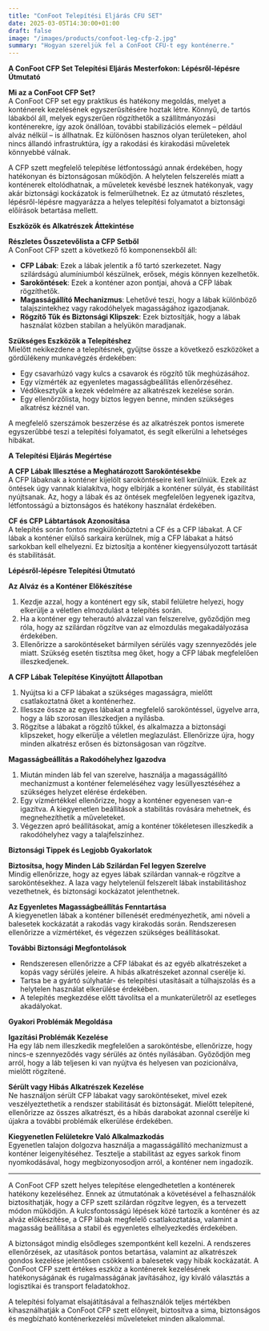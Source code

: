 ```yaml
---
title: "ConFoot Telepítési Eljárás CFU SET"
date: 2025-03-05T14:30:00+01:00
draft: false
image: "/images/products/confoot-leg-cfp-2.jpg"
summary: "Hogyan szereljük fel a ConFoot CFU-t egy konténerre."
---
```


**A ConFoot CFP Set Telepítési Eljárás Mesterfokon: Lépésről-lépésre Útmutató**

**Mi az a ConFoot CFP Set?**  
A ConFoot CFP set egy praktikus és hatékony megoldás, melyet a konténerek kezelésének egyszerűsítésére hoztak létre. Könnyű, de tartós lábakból áll, melyek egyszerűen rögzíthetők a szállítmányozási konténerekre, így azok önállóan, további stabilizációs elemek – például alváz nélkül – is állhatnak. Ez különösen hasznos olyan területeken, ahol nincs állandó infrastruktúra, így a rakodási és kirakodási műveletek könnyebbé válnak.

A CFP szett megfelelő telepítése létfontosságú annak érdekében, hogy hatékonyan és biztonságosan működjön. A helytelen felszerelés miatt a konténerek eltolódhatnak, a műveletek kevésbé lesznek hatékonyak, vagy akár biztonsági kockázatok is felmerülhetnek. Ez az útmutató részletes, lépésről-lépésre magyarázza a helyes telepítési folyamatot a biztonsági előírások betartása mellett.

**Eszközök és Alkatrészek Áttekintése**

**Részletes Összetevőlista a CFP Setből**  
A ConFoot CFP szett a következő fő komponensekből áll:  
- **CFP Lábak**: Ezek a lábak jelentik a fő tartó szerkezetet. Nagy szilárdságú alumíniumból készülnek, erősek, mégis könnyen kezelhetők.  
- **Saroköntések**: Ezek a konténer azon pontjai, ahová a CFP lábak rögzíthetők.  
- **Magasságállító Mechanizmus**: Lehetővé teszi, hogy a lábak különböző talajszintekhez vagy rakodóhelyek magasságához igazodjanak.  
- **Rögzítő Tűk és Biztonsági Klipszek**: Ezek biztosítják, hogy a lábak használat közben stabilan a helyükön maradjanak.

**Szükséges Eszközök a Telepítéshez**  
Mielőtt nekikezdene a telepítésnek, gyűjtse össze a következő eszközöket a gördülékeny munkavégzés érdekében:  
- Egy csavarhúzó vagy kulcs a csavarok és rögzítő tűk meghúzásához.  
- Egy vízmérték az egyenletes magasságbeállítás ellenőrzéséhez.  
- Védőkesztyűk a kezek védelmére az alkatrészek kezelése során.  
- Egy ellenőrzőlista, hogy biztos legyen benne, minden szükséges alkatrész kéznél van.

A megfelelő szerszámok beszerzése és az alkatrészek pontos ismerete egyszerűbbé teszi a telepítési folyamatot, és segít elkerülni a lehetséges hibákat.

**A Telepítési Eljárás Megértése**

**A CFP Lábak Illesztése a Meghatározott Saroköntésekbe**  
A CFP lábaknak a konténer kijelölt saroköntéseire kell kerülniük. Ezek az öntések úgy vannak kialakítva, hogy elbírják a konténer súlyát, és stabilitást nyújtsanak. Az, hogy a lábak és az öntések megfelelően legyenek igazítva, létfontosságú a biztonságos és hatékony használat érdekében.

**CF és CFP Lábtartások Azonosítása**  
A telepítés során fontos megkülönböztetni a CF és a CFP lábakat. A CF lábak a konténer elülső sarkaira kerülnek, míg a CFP lábakat a hátsó sarkokban kell elhelyezni. Ez biztosítja a konténer kiegyensúlyozott tartását és stabilitását.

**Lépésről-lépésre Telepítési Útmutató**

**Az Alváz és a Konténer Előkészítése**  
1. Kezdje azzal, hogy a konténert egy sík, stabil felületre helyezi, hogy elkerülje a véletlen elmozdulást a telepítés során.  
2. Ha a konténer egy teherautó alvázzal van felszerelve, győződjön meg róla, hogy az szilárdan rögzítve van az elmozdulás megakadályozása érdekében.  
3. Ellenőrizze a saroköntéseket bármilyen sérülés vagy szennyeződés jele miatt. Szükség esetén tisztítsa meg őket, hogy a CFP lábak megfelelően illeszkedjenek.

**A CFP Lábak Telepítése Kinyújtott Állapotban**  
1. Nyújtsa ki a CFP lábakat a szükséges magasságra, mielőtt csatlakoztatná őket a konténerhez.  
2. Illessze össze az egyes lábakat a megfelelő saroköntéssel, ügyelve arra, hogy a láb szorosan illeszkedjen a nyílásba.  
3. Rögzítse a lábakat a rögzítő tűkkel, és alkalmazza a biztonsági klipszeket, hogy elkerülje a véletlen meglazulást. Ellenőrizze újra, hogy minden alkatrész erősen és biztonságosan van rögzítve.

**Magasságbeállítás a Rakodóhelyhez Igazodva**  
1. Miután minden láb fel van szerelve, használja a magasságállító mechanizmust a konténer felemeléséhez vagy lesüllyesztéséhez a szükséges helyzet elérése érdekében.  
2. Egy vízmértékkel ellenőrizze, hogy a konténer egyenesen van-e igazítva. A kiegyenetlen beállítások a stabilitás rovására mehetnek, és megnehezíthetik a műveleteket.  
3. Végezzen apró beállításokat, amíg a konténer tökéletesen illeszkedik a rakodóhelyhez vagy a talajfelszínhez.

**Biztonsági Tippek és Legjobb Gyakorlatok**

**Biztosítsa, hogy Minden Láb Szilárdan Fel legyen Szerelve**  
Mindig ellenőrizze, hogy az egyes lábak szilárdan vannak-e rögzítve a saroköntésekhez. A laza vagy helytelenül felszerelt lábak instabilitáshoz vezethetnek, és biztonsági kockázatot jelenthetnek.

**Az Egyenletes Magasságbeállítás Fenntartása**  
A kiegyenetlen lábak a konténer billenését eredményezhetik, ami növeli a balesetek kockázatát a rakodás vagy kirakodás során. Rendszeresen ellenőrizze a vízmértéket, és végezzen szükséges beállításokat.

**További Biztonsági Megfontolások**  
- Rendszeresen ellenőrizze a CFP lábakat és az egyéb alkatrészeket a kopás vagy sérülés jeleire. A hibás alkatrészeket azonnal cserélje ki.  
- Tartsa be a gyártó súlyhatár- és telepítési utasításait a túlhajszolás és a helytelen használat elkerülése érdekében.  
- A telepítés megkezdése előtt távolítsa el a munkaterületről az esetleges akadályokat.

**Gyakori Problémák Megoldása**

**Igazítási Problémák Kezelése**  
Ha egy láb nem illeszkedik megfelelően a saroköntésbe, ellenőrizze, hogy nincs-e szennyeződés vagy sérülés az öntés nyílásában. Győződjön meg arról, hogy a láb teljesen ki van nyújtva és helyesen van pozicionálva, mielőtt rögzítené.

**Sérült vagy Hibás Alkatrészek Kezelése**  
Ne használjon sérült CFP lábakat vagy saroköntéseket, mivel ezek veszélyeztethetik a rendszer stabilitását és biztonságát. Mielőtt telepítené, ellenőrizze az összes alkatrészt, és a hibás darabokat azonnal cserélje ki újakra a további problémák elkerülése érdekében.

**Kiegyenetlen Felületekre Való Alkalmazkodás**  
Egyenetlen talajon dolgozva használja a magasságállító mechanizmust a konténer leigenyítéséhez. Tesztelje a stabilitást az egyes sarkok finom nyomkodásával, hogy megbizonyosodjon arról, a konténer nem ingadozik.

---

A ConFoot CFP szett helyes telepítése elengedhetetlen a konténerek hatékony kezeléséhez. Ennek az útmutatónak a követésével a felhasználók biztosíthatják, hogy a CFP szett szilárdan rögzítve legyen, és a tervezett módon működjön. A kulcsfontosságú lépések közé tartozik a konténer és az alváz előkészítése, a CFP lábak megfelelő csatlakoztatása, valamint a magasság beállítása a stabil és egyenletes elhelyezkedés érdekében.

A biztonságot mindig elsődleges szempontként kell kezelni. A rendszeres ellenőrzések, az utasítások pontos betartása, valamint az alkatrészek gondos kezelése jelentősen csökkenti a balesetek vagy hibák kockázatát. A ConFoot CFP szett értékes eszköz a konténerek kezelésének hatékonyságának és rugalmasságának javításához, így kiváló választás a logisztikai és transport feladatokhoz.

A telepítési folyamat elsajátításával a felhasználók teljes mértékben kihasználhatják a ConFoot CFP szett előnyeit, biztosítva a sima, biztonságos és megbízható konténerkezelési műveleteket minden alkalommal.